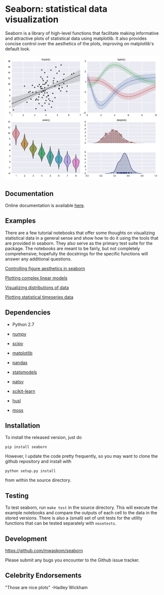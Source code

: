 Seaborn: statistical data visualization
=======================================

Seaborn is a library of high-level functions that facilitate making informative
and attractive plots of statistical data using matplotlib. It also provides
concise control over the aesthetics of the plots, improving on matplotlib's
default look.

![](examples/example_plot.png "Example Seaborn Plot")


Documentation
-------------

Online documentation is available [here](http://stanford.edu/~mwaskom/software/seaborn/).

Examples
--------

There are a few tutorial notebooks that offer some thoughts on visualizing
statistical data in a general sense and show how to do it using the tools that
are provided in seaborn. They also serve as the primary test suite for the package.
The notebooks are meant to be fairly, but not completely comprehensive;
hopefully the docstrings for the specific functions will answer any additional
questions.

[Controlling figure aesthetics in seaborn](http://nbviewer.ipython.org/urls/raw.github.com/mwaskom/seaborn/master/examples/aesthetics.ipynb)

[Plotting complex linear models](http://nbviewer.ipython.org/urls/raw.github.com/mwaskom/seaborn/master/examples/linear_models.ipynb)

[Visualizing distributions of data](http://nbviewer.ipython.org/urls/raw.github.com/mwaskom/seaborn/master/examples/plotting_distributions.ipynb)

[Plotting statistical timeseries data](http://nbviewer.ipython.org/urls/raw.github.com/mwaskom/seaborn/master/examples/timeseries_plots.ipynb)


Dependencies
------------

- Python 2.7

- [numpy](http://www.numpy.org/)

- [scipy](http://www.scipy.org/)

- [matplotlib](matplotlib.sourceforge.net)

- [pandas](http://pandas.pydata.org/)

- [statsmodels](http://statsmodels.sourceforge.net/)

- [patsy](http://patsy.readthedocs.org/en/latest/)

- [scikit-learn](http://scikit-learn.org)

- [husl](https://github.com/boronine/pyhusl)

- [moss](http://github.com/mwaskom/moss)


Installation
------------

To install the released version, just do

    pip install seaborn

However, I update the code pretty frequently, so you may want to clone the
github repository and install with

    python setup.py install

from within the source directory.


Testing
-------

To test seaborn, run `make test` in the source directory. This will execute the
example notebooks and compare the outputs of each cell to the data in the
stored versions. There is also a (small) set of unit tests for the utility
functions that can be tested separately with `nosetests`. 


Development
-----------

https://github.com/mwaskom/seaborn

Please submit any bugs you encounter to the Github issue tracker.


Celebrity Endorsements
----------------------

"Those are nice plots" -Hadley Wickham
